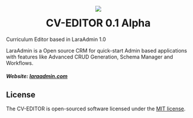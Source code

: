 <p align="center">
  <img src="http://aaranda.es/wp-content/uploads/2016/11/cveditor.png">
  <h1 align="center" style="margin-top:5px;">CV-EDITOR 0.1 Alpha</h1>
  <p>Curriculum Editor based in LaraAdmin 1.0</p>
</p>
 LaraAdmin is a Open source CRM for quick-start Admin based applications with features like Advanced CRUD Generation, Schema Manager and Workflows.
 
##### Website: [laraadmin.com](http://laraadmin.com)

## License

The CV-EDITOR is open-sourced software licensed under the [MIT license](http://opensource.org/licenses/MIT).
